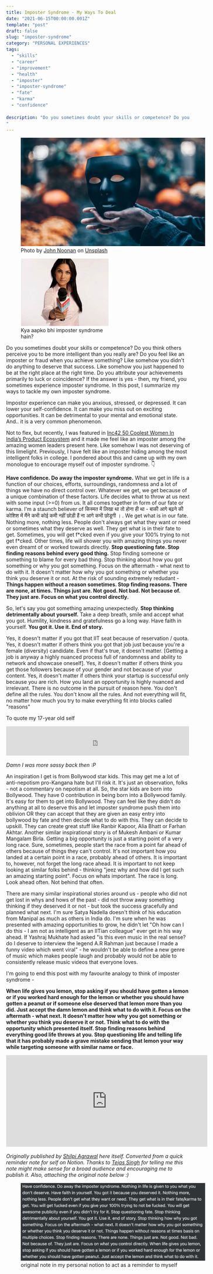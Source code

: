 ```yaml
---
title: Imposter Syndrome - My Ways To Deal
date: "2021-06-15T00:00:00.001Z"
template: "post"
draft: false
slug: "imposter-syndrome"
category: "PERSONAL EXPERIENCES"
tags:
  - "skills"
  - "career"
  - "improvement"
  - "health"
  - "imposter"
  - "imposter-syndrome"
  - "fate"
  - "karma"
  - "confidence"

description: "Do you sometimes doubt your skills or competence? Do you think others perceive you to be more intelligent than you really are? Do you feel like an imposter or fraud when you achieve something? Like somehow you didn't do anything to deserve that success. Like somehow you just happened to be at the right place at the right time. Do you attribute your achievements primarily to luck or coincidence? If the answer is yes - then, my friend, you sometimes experience imposter syndrome. In this post, I summarize my ways to tackle my own imposter syndrome.  
"
---
```


<figure class="float-center" style='width: 100%'>
  <img src="/media/imposter1.jpg" >
  <figcaption> Photo by <a href="https://unsplash.com/@theonlynoonan?utm_source=unsplash&utm_medium=referral&utm_content=creditCopyText">John Noonan</a> on <a href="https://unsplash.com/s/photos/mask?utm_source=unsplash&utm_medium=referral&utm_content=creditCopyText">Unsplash</a>
   <figcaption>
</figure> 


<figure class="float-right" style="width: 240px">
  <img src="/media/toothpaste.jpeg" alt="toothpaste">
  <figcaption>Kya aapko bhi imposter syndrome hain?</figcaption>
</figure>



Do you sometimes doubt your skills or competence? Do you think others perceive you to be more intelligent than you really are? Do you feel like an imposter or fraud when you achieve something? Like somehow you didn't do anything to deserve that success. Like somehow you just happened to be at the right place at the right time. Do you attribute your achievements primarily to luck or coincidence? If the answer is yes - then, my friend, you sometimes experience imposter syndrome. In this post, I summarize my ways to tackle my own imposter syndrome. 

Impostor experience can make you anxious, stressed, or depressed. It can lower your self-confidence. It can make you miss out on exciting opportunities. It can be detrimental to your mental and emotional state. And.. it is a very common phenomenon. 

Not to flex, but recently, I was featured in [Inc42 50 Coolest Women In India’s Product Ecosystem](https://inc42.com/features/the-50-coolest-women-in-indias-product-ecosystem/) and it made me feel like an imposter among the amazing women leaders present here. Like somehow I was not deserving of this limelight. Previously, I have felt like an imposter hiding among the most intelligent folks in college. I pondered about this and came up with my own monologue to encourage myself out of imposter syndrome. 👇 

**Have confidence. Do away the imposter syndrome.** What we get in life is a function of our choices, efforts, surroundings, randomness and a lot of things we have no direct control over. Whatever we get, we get because of a unique combination of these factors. Life decides what to throw at us next with some input (>=0) from us. It all comes together in form of our fate or karma. I'm a staunch believer of किस्मत में लिखा था तो होना ही था - बाकी आगे बढ़ने की कोशिश में मैंने कभी कोई कमी नहीं छोड़ी हैं ना आगे कभी छोडूगी । . We get what is in our fate. Nothing more, nothing less. People don't always get what they want or need or sometimes what they deserve as well. They get what is in their fate to get. Sometimes, you will get f\*cked even if you give your 100% trying to not get f\*cked. Other times, life will shower you with amazing things you never even dreamt of or worked towards directly. **Stop questioning fate. Stop finding reasons behind every good thing.** Stop finding someone or something to blame for every bad thing. Stop thinking about how you got something or why you got something. Focus on the aftermath - what next to do with it. It doesn't matter how why you got something or whether you think you deserve it or not. At the risk of sounding extremely redudant - **Things happen without a reason sometimes. Stop finding reasons. There are none, at times. Things just are. Not good. Not bad. Not because of. They just are. Focus on what you control directly.** 

So, let's say you got something amazing unexpectedly. **Stop thinking detrimentally about yourself.** Take a deep breath, smile and accept what you got. Humility, kindness and gratefulness go a long way. Have faith in yourself. **You got it. Use it. End of story.** 

Yes, it doesn't matter if you got that IIT seat because of reservation / quota. Yes, it doesn't matter if others think you got that job just because you're a female (diversity) candidate. Even if that's true, it doesn't matter. [Getting a job is anyway a highly nuanced process full of randomness and ability to network and showcase oneself]. Yes, it doesn't matter if others think you get those followers because of your gender and not because of your content. Yes, it doesn't matter if others think your startup is successful only because you are rich. How you land an opportunity is highly nuanced and irrelevant. There is no outcome in the pursuit of reason here. You don't define all the rules. You don't know all the rules. And not everything will fit, no matter how much you try to make everything fit into blocks called "reasons"

To quote my 17-year old self 
<iframe src="https://www.facebook.com/plugins/post.php?href=https%3A%2F%2Fwww.facebook.com%2Fshilpiagrawal555%2Fposts%2F4832276213106&show_text=true&width=500" width="500" height="80" style="border:none;overflow:hidden" scrolling="no" frameborder="0" allowfullscreen="true" allow="autoplay; clipboard-write; encrypted-media; picture-in-picture; web-share"></iframe>

_Damn I was more sassy back then :P_


An inspiration I get is from Bollywood star kids. This may get me a lot of anti-nepotism pro-Kangana hate but I'll risk it. It's just an observation, folks - not a commentary on nepotism at all. So, the star kids are born into Bollywood. They have 0 contribution in being born into a Bollywood family. It's easy for them to get into Bollywood. They can feel like they didn't do anything at all to deserve this and let imposter syndrome push them into oblivion OR they can accept that they are given an easy entry into bollywood by fate and then decide what to do with this. They can decide to upskill. They can create great stuff like Ranbir Kapoor, Alia Bhatt or Farhan Akhtar. Another similar inspirational story is of Mukesh Ambani or Kumar Mangalam Birla. Getting a big opportunity is just a starting point of a very long race. Sure, sometimes, people start the race from a point far ahead of others because of things they can't control. It's not important how you landed at a certain point in a race, probably ahead of others. It is important to, however, not forget the long race ahead. It is important to not keep looking at similar folks behind - thinking "jeez why and how did I get such an amazing starting point". Focus on whats important. The race is long. Look ahead often. Not behind that often. 

There are many similar inspirational stories around us - people who did not get lost in whys and hows of the past - did not throw away something thinking if they deserved it or not - but took the success gracefully and planned what next. I'm sure Satya Nadella doesn't think of his education from Manipal as much as others in India do. I'm sure when he was presented with amazing opportunities to grow, he didn't let "Oh how can I do this - I am not as intelligent as an IITian colleague" ever get in his way ahead. If Yashraj Mukhate had asked "is this even music in the real sense? do I deserve to interview the legend A.R Rahman just because I made a funny video which went viral" - he wouldn't be able to define a new genre of music which makes people laugh and probably would not be able to consistently release music videos that everyone loves. 


I'm going to end this post with my favourite analogy to think of imposter syndrome - 

**When life gives you lemon, stop asking if you should have gotten a lemon or if you worked hard enough for the lemon or whether you should have gotten a peanut or if someone else deserved that lemon more than you did. Just accept the damn lemon and think what to do with it. Focus on the aftermath - what next. It doesn't matter how why you got something or whether you think you deserve it or not. Think what to do with the opportunity which presented itself. Stop finding reasons behind everything good life throws at you. Stop questioning life and telling life that it has probably made a grave mistake sending that lemon your way while targeting someone with similar name or face.**

<iframe border=0 frameborder=0 height=250 width=550
 src="https://twitframe.com/show?url=https%3A%2F%2Ftwitter.com%2Fshilpiagrawal55%2Fstatus%2F1372136838312329216"></iframe>

 *Originally published by [Shilpi Agrawal](https://twitter.com/shilpiagrawal55) here itself. Converted from a quick reminder note for self on Notion. Thanks to [Tejas Singh](https://twitter.com/tejas_singh) for telling me this note might make sense for a broad audience and encouraging me to publish it. Also, attaching the original note below :)*


<figure class="float-center" style='width: 100%'>
  <img src="/media/original-imposter1.png" >
  <figcaption> original note in my personal notion to act as a reminder to myself
   <figcaption>
</figure> 










